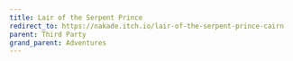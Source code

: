 ```yaml
---
title: Lair of the Serpent Prince
redirect_to: https://nakade.itch.io/lair-of-the-serpent-prince-cairn
parent: Third Party
grand_parent: Adventures
---
```

